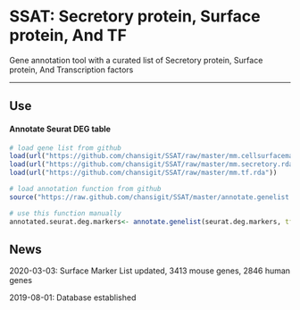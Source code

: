 # SSAT: Secretory protein, Surface protein, And TF 

Gene annotation tool with a curated list of Secretory protein, Surface protein, And Transcription factors

---

## Use

#### Annotate Seurat DEG table



```R
# load gene list from github
load(url("https://github.com/chansigit/SSAT/raw/master/mm.cellsurfacemarker.rda"))
load(url("https://github.com/chansigit/SSAT/raw/master/mm.secretory.rda"))
load(url("https://github.com/chansigit/SSAT/raw/master/mm.tf.rda"))

# load annotation function from github
source("https://raw.github.com/chansigit/SSAT/master/annotate.genelist.R")

# use this function manually
annotated.seurat.deg.markers<- annotate.genelist(seurat.deg.markers, tf=mm.tf, surface=mm.cellsurfacemarker, secretory=mm.secretory)
```

## News

2020-03-03: Surface Marker List updated, 3413 mouse genes, 2846 human genes

2019-08-01: Database established